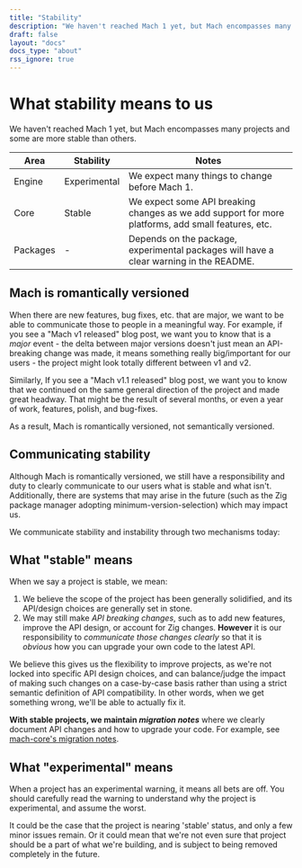 ```yaml
---
title: "Stability"
description: "We haven't reached Mach 1 yet, but Mach encompasses many projects and some are more stable than others."
draft: false
layout: "docs"
docs_type: "about"
rss_ignore: true
---
```


# What stability means to us

We haven't reached Mach 1 yet, but Mach encompasses many projects and some are more stable than others.

| Area     | Stability    | Notes                                          |
|----------|--------------|------------------------------------------------|
| Engine   | Experimental | We expect many things to change before Mach 1. |
| Core     | Stable       | We expect some API breaking changes as we add support for more platforms, add small features, etc. |
| Packages | - | Depends on the package, experimental packages will have a clear warning in the README. |

## Mach is romantically versioned

When there are new features, bug fixes, etc. that are major, we want to be able to communicate those to people in a meaningful way. For example, if you see a "Mach v1 released" blog post, we want you to know that is a _major_ event - the delta between major versions doesn't just mean an API-breaking change was made, it means something really big/important for our users - the project might look totally different between v1 and v2.

Similarly, If you see a "Mach v1.1 released" blog post, we want you to know that we continued on the same general direction of the project and made great headway. That might be the result of several months, or even a year of work, features, polish, and bug-fixes.

As a result, Mach is romantically versioned, not semantically versioned.

## Communicating stability

Although Mach is romantically versioned, we still have a responsibility and duty to clearly communicate to our users what is stable and what isn't. Additionally, there are systems that may arise in the future (such as the Zig package manager adopting minimum-version-selection) which may impact us.

We communicate stability and instability through two mechanisms today:

## What "stable" means

When we say a project is stable, we mean:

1. We believe the scope of the project has been generally solidified, and its API/design choices are generally set in stone.
2. We may still make _API breaking changes_, such as to add new features, improve the API design, or account for Zig changes. **However** it is our responsibility to _communicate those changes clearly_ so that it is _obvious_ how you can upgrade your own code to the latest API.

We believe this gives us the flexibility to improve projects, as we're not locked into specific API design choices, and can balance/judge the impact of making such changes on a case-by-case basis rather than using a strict semantic definition of API compatibility. In other words, when we get something wrong, we'll be able to actually fix it.

**With stable projects, we maintain _migration notes_** where we clearly document API changes and how to upgrade your code. For example, see [mach-core's migration notes](../../core/migrations).

## What "experimental" means

When a project has an experimental warning, it means all bets are off. You should carefully read the warning to understand why the project is experimental, and assume the worst.

It could be the case that the project is nearing 'stable' status, and only a few minor issues remain. Or it could mean that we're not even sure that project should be a part of what we're building, and is subject to being removed completely in the future.
